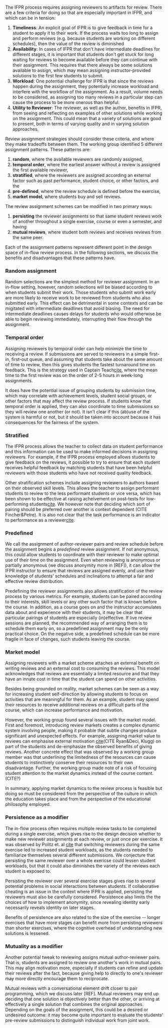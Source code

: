 The IFPR process requires assigning reviewers to artifacts
for review.  There are a few criteria for doing so that are especially
important in IFPR, and which can be in tension:

1. **Timeliness**: An explicit goal of IFPR is to give feedback in
time for a student to apply it to their work.  If the process waits too long
to assign and perform reviews (e.g. because students are working on different
schedules), then the value of the review is diminished
2. **Availability**: In cases of IFPR that don't have intermediate deadlines
for different stages, it is important that students don't get stuck for long waiting
for reviews to become available before they can continue with their
assignment.  This requires that there always be some solutions available to
assign, which may mean assigning instructor-provided solutions to the first
few students to submit.
3. **Workload**: One potential challenge for IFPR is that since the reviews
happen during the assignment, they potentially increase workload and interfere
with the workflow of the assignment.  As a result, volume needs to be
considered, as assigning too many reviews in a particular step can cause the
process to be more onerous than helpful.
4. **Utility to Reviewer**: The reviewer, as well as the author, benefits in
IFPR, from
seeing and reflecting on examples of other solutions while working on the
assignment.  This could mean that a variety of solutions are good to present,
both in terms of varying quality and in varying solution approaches.

Review assignment strategies should consider these criteria, and where they
make tradeoffs between them.  The working group identified 5 different
assignment patterns.  These patterns are:

1. **random**, where the available reviewers are randomly assigned,
2. **temporal order**, where the earliest answer without a review
   is assigned the first available reviewer,
4. **stratified**, where the reviewers are assigned according an external
   factor such as past performance, student choice, or other factors, and the
3. **pre-defined**, where the review schedule is defined before the exercise,
5. **market model**, where students buy and sell reviews.

The review assignment schemes can be modified in two primary ways:

1. **persisting** the reviewer assignments so that same student reviews
   work of another throughout a single exercise, course or even a 
   semester, and having
2. **mutual reviews**, where student both reviews and receives reviews
   from the same peer.

Each of the assignment patterns represent different point in the design space
of in-flow review process. In the following sections, we discuss the benefits
and disadvantages that these patterns have.

### Random assignment
 
Random selections are the simplest method for reviewer assignment. In an
in-flow setting, however, random selections will be biased according to when
students submit their work. Those students who submit work early are more
likely to receive work to be reviewed from students who also submitted early.
This effect can be detrimental in some contexts and can be migitated with
intermediate deadlines that avoid biasing.  The need for intermediate
deadlines causes delays for students who would otherwise be able to begin
reviewing immediately, interrupting their flow through the assignment.

### Temporal order

Assigning reviewers by temporal order can help minimize the time to receiving
a review.  If submissions are served to reviewers in a simple first-in,
first-out queue, and assuming that students take about the same amount of time
to review, then this gives students the fastest turnaround time on feedback.
This is the strategy used in Captain Teach[cite](politz-ct-iticse14), where
the mean time to the first review was on the order of 2-5 hours in week-long
assignments.

It does have the potential issue of grouping students by submission time,
which may correlate with achievement levels, student social groups, or other
factors that may affect the review process.  If students know that temporal
order is applied, they can also coordinate to time submissions so they will
review one another (or not).  It isn't clear if this (ab)use of the system is
harmful or not, but it should be taken into account because it has
consequences for the fairness of the system.


### Stratified

The IFPR process allows the teacher to collect data on student performance and
this information can be used to make informed decisions in assigning
reviewers. For example, if the IFPR process employed allows students to give
feedback on the reviews, it possible to try to ensure that each student
receives helpful feedback by matching students that have been helpful
reviewers with those students who have not received quality feedback.  

Other stratification schemes include assigning reviewers to authors based on their
observed skill levels. This allows the teacher to assign performant students to
review to the less performant students or vice versa, which has been shown to
be effective at raising acheivement on post-tests for low-performing
students[cite](hooper-mixed-acheivement). We however note that
deciding which sort of pairing should be preferred over another is context
dependent (CITE Fincher&Petre).  It is also not clear that the task
performance is an indicator to performance as a
reviewer[cite](nelson-feedback-rubric).

### Predefined

We call the assignment of author-reviewer pairs and review schedule before the
assignment begins a *predefined* review assignment.  If not anonymous, this
could allow students to coordinate with their reviewer to make optimal use of
their time on the assignment.  Even when reviewing is anonymous or partially
anonymous (we discuss anonymity more in [REF]), it can allow the IFPR
instructor to ensure that reviews are assigned evenly, and use their knowledge
of students' schedules and inclinations to attempt a fair and effective review
distribution.

Predefining the reviewer assignments also allows stratification of the review
process by various metrics. For example, students can be paired according to
their interests, skill levels or any other such factor that is known before
the course.  In addition, as a course goes on and the instructor accumulates
data about and experience with their students, it may be clear that particular
pairings of students are especially (in)effective.  If live review sessions
are planned, the recommended way of arranging them is to schedule them early
on, so a predefined assignment may be the only practical choice. On the
negative side, a predefined schedule can be more fragile in face of changes,
such students leaving the course.


### Market model

Assigning reviewers with a market scheme attaches an external benefit on
writing reviews and an external cost to consuming the reviews.  This model
acknowledges that reviews are essentially a limited resource and that they have
an innate cost in time that the student can spend on other activities.

Besides being grounded on reality, market schemes can be seen as a way for
increasing student self-direction by allowing students to focus on activities
that are meaningful for them. As an example, student may spend their resources
to receive additional reviews on a difficult parts of the course, which can
increase performance and motivation.

However, the working group found several issues with the market model.
First and foremost, introducing review markets creates a complex dynamic
system involving people, making it probable that subtle
changes produce significant and unexpected effects.  For example,
assigning market value to reviews can emphasise external motivation
[cite](deci-self-determination)(CITE
Ryan&Deci, Klugg) on part of the students and de-emphasize the observed
benefits of giving reviews. Another concrete effect that was observed by
a working group member was that underlining the limitedness of the
resources can cause students to instinctively conserve their resources to
their own disadvantage.  Further, the working group made note of a risk
of focusing student attention to the market dynamics instead of the
course content. (CITE?) 

In summary, applying market dynamics to the review process is feasible but
doing so must be considered from the perspective of the culture in which the
education takes place and from the perspective of the educational philosophy
employed.

### Persistence as a modifier

The in-flow process often requires multiple review tasks to be completed during
a single exercise, which gives rise to the design decision whether to make new
reviewer assignments at each review, or just once per exercise. It was observed
by Politz et. al [cite](politz-ct-iticse14) that switching reviewers
during the same exercise led to increased student workloads, as the students
needed to familiarize themselves several different submissions.  We conjecture
that
persisting the same reviewer over a whole exericse could lessen student
workloads, but that it could also diminishes the variety of the reviews each
student is exposed to. 

Persisting the reviewer over several exercise stages gives rise to several
potential problems in social interactions between students. If collaborative
cheating is an issue in the context where IFPR is applied, persisting the
reviewers must also be carefully considered. Persistence also limits the 
the choices of how to implement anonymity, since revealing identity early
necessarily reveals identity on later stages.

Benefits of persistence are also related to the size of the exercise --
longer exercises that have more stages can benefit more from persisting
reviewers than shorter exercises, where the cognitive overhead of
understanding new solutions is lessened.

### Mutuality as a modifier

Another potential tweak to reviewing assigns mutual author-reviewer pairs.
That is, students are assigned to review one another's work in mutual pairs.
This may align motivation more, especially if students can refine and update
their reviews after the fact, because giving help to directly to one's
reviewer may more directly encourage them to reciprocate.

Mutual reviews with a conversational element drift closer to pair programming,
which we discuss later [REF].  Mutual reviewers may end up deciding that one
solution is objectively better than the other, or arriving at effectively a
single solution that combines the original approaches.  Depending on the goals
of the assignment, this could be a desired or undesired outcome: it may become
quite important to evaluate the students' pre-review submissions to
distinguish individual work from joint work.


